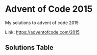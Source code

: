 # Advent of Code 2015

My solutions to advent of code 2015

Link: https://adventofcode.com/2015

## Solutions Table